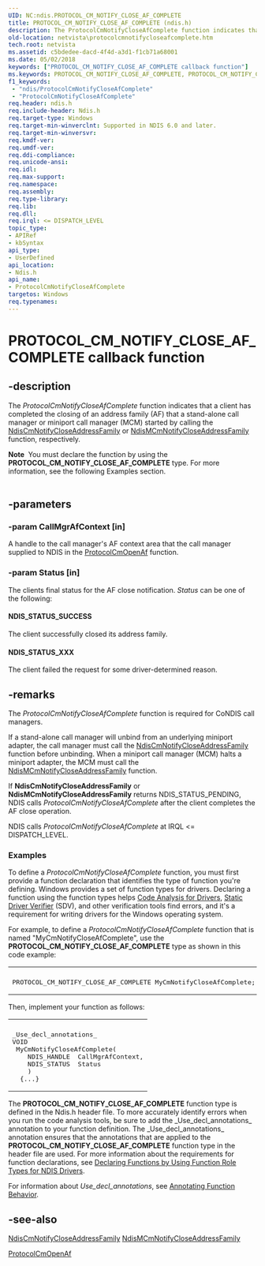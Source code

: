 ```yaml
---
UID: NC:ndis.PROTOCOL_CM_NOTIFY_CLOSE_AF_COMPLETE
title: PROTOCOL_CM_NOTIFY_CLOSE_AF_COMPLETE (ndis.h)
description: The ProtocolCmNotifyCloseAfComplete function indicates that a client has completed the closing of an address family (AF) that a stand-alone call manager or miniport call manager (MCM) started by calling the NdisCmNotifyCloseAddressFamily or NdisMCmNotifyCloseAddressFamily function, respectively.Note  You must declare the function by using the PROTOCOL_CM_NOTIFY_CLOSE_AF_COMPLETE type. For more information, see the following Examples section.
old-location: netvista\protocolcmnotifycloseafcomplete.htm
tech.root: netvista
ms.assetid: c5bdedee-dacd-4f4d-a3d1-f1cb71a68001
ms.date: 05/02/2018
keywords: ["PROTOCOL_CM_NOTIFY_CLOSE_AF_COMPLETE callback function"]
ms.keywords: PROTOCOL_CM_NOTIFY_CLOSE_AF_COMPLETE, PROTOCOL_CM_NOTIFY_CLOSE_AF_COMPLETE callback, ProtocolCmNotifyCloseAfComplete, ProtocolCmNotifyCloseAfComplete callback function [Network Drivers Starting with Windows Vista], condis_call_manager_ref_f10e7b00-20f8-4bb0-a4c0-94855572fc08.xml, ndis/ProtocolCmNotifyCloseAfComplete, netvista.protocolcmnotifycloseafcomplete
f1_keywords:
 - "ndis/ProtocolCmNotifyCloseAfComplete"
 - "ProtocolCmNotifyCloseAfComplete"
req.header: ndis.h
req.include-header: Ndis.h
req.target-type: Windows
req.target-min-winverclnt: Supported in NDIS 6.0 and later.
req.target-min-winversvr: 
req.kmdf-ver: 
req.umdf-ver: 
req.ddi-compliance: 
req.unicode-ansi: 
req.idl: 
req.max-support: 
req.namespace: 
req.assembly: 
req.type-library: 
req.lib: 
req.dll: 
req.irql: <= DISPATCH_LEVEL
topic_type:
- APIRef
- kbSyntax
api_type:
- UserDefined
api_location:
- Ndis.h
api_name:
- ProtocolCmNotifyCloseAfComplete
targetos: Windows
req.typenames: 
---
```


# PROTOCOL_CM_NOTIFY_CLOSE_AF_COMPLETE callback function


## -description


The 
  <i>ProtocolCmNotifyCloseAfComplete</i> function indicates that a client has completed the closing of an
  address family (AF) that a stand-alone call manager or miniport call manager (MCM) started by calling the 
  <a href="https://docs.microsoft.com/windows-hardware/drivers/ddi/ndis/nf-ndis-ndiscmnotifycloseaddressfamily">
  NdisCmNotifyCloseAddressFamily</a> or 
  <a href="https://docs.microsoft.com/windows-hardware/drivers/ddi/ndis/nf-ndis-ndismcmnotifycloseaddressfamily">
  NdisMCmNotifyCloseAddressFamily</a> function, respectively.
<div class="alert"><b>Note</b>  You must declare the function by using the <b>PROTOCOL_CM_NOTIFY_CLOSE_AF_COMPLETE</b> type.
   For more information, see the following Examples section.</div><div> </div>

## -parameters




### -param CallMgrAfContext [in]

A handle to the call manager's AF context area that the call manager supplied to NDIS in the 
     <a href="https://docs.microsoft.com/windows-hardware/drivers/ddi/ndis/nc-ndis-protocol_cm_open_af">ProtocolCmOpenAf</a> function.


### -param Status [in]

The clients final status for the AF close notification. 
     <i>Status</i> can be one of the following:
     





#### NDIS_STATUS_SUCCESS

The client successfully closed its address family.



#### NDIS_STATUS_XXX

The client failed the request for some driver-determined reason.


## -remarks



The 
    <i>ProtocolCmNotifyCloseAfComplete</i> function is required for CoNDIS call managers.

If a stand-alone call manager will unbind from an underlying miniport adapter, the call manager must
    call the 
    <a href="https://docs.microsoft.com/windows-hardware/drivers/ddi/ndis/nf-ndis-ndiscmnotifycloseaddressfamily">
    NdisCmNotifyCloseAddressFamily</a> function before unbinding. When a miniport call manager (MCM) halts
    a miniport adapter, the MCM must call the 
    <a href="https://docs.microsoft.com/windows-hardware/drivers/ddi/ndis/nf-ndis-ndismcmnotifycloseaddressfamily">
    NdisMCmNotifyCloseAddressFamily</a> function.

If 
    <b>NdisCmNotifyCloseAddressFamily</b> or 
    <b>NdisMCmNotifyCloseAddressFamily</b> returns NDIS_STATUS_PENDING, NDIS calls 
    <i>ProtocolCmNotifyCloseAfComplete</i> after the client completes the AF close operation.

NDIS calls 
    <i>ProtocolCmNotifyCloseAfComplete</i> at IRQL <= DISPATCH_LEVEL.

<h3><a id="Examples"></a><a id="examples"></a><a id="EXAMPLES"></a>Examples</h3>
To define a <i>ProtocolCmNotifyCloseAfComplete</i> function, you must first provide a function declaration that identifies the type of function you're defining. Windows provides a set of function types for drivers. Declaring a function using the function types helps <a href="https://docs.microsoft.com/windows-hardware/drivers/devtest/code-analysis-for-drivers">Code Analysis for Drivers</a>, <a href="https://docs.microsoft.com/windows-hardware/drivers/devtest/static-driver-verifier">Static Driver Verifier</a> (SDV), and other verification tools find errors, and it's a requirement for writing drivers for the Windows operating system.

For example, to define a <i>ProtocolCmNotifyCloseAfComplete</i> function that is named "MyCmNotifyCloseAfComplete", use the <b>PROTOCOL_CM_NOTIFY_CLOSE_AF_COMPLETE</b> type as shown in this code example:

<div class="code"><span codelanguage=""><table>
<tr>
<th></th>
</tr>
<tr>
<td>
<pre>PROTOCOL_CM_NOTIFY_CLOSE_AF_COMPLETE MyCmNotifyCloseAfComplete;</pre>
</td>
</tr>
</table></span></div>
Then, implement your function as follows:

<div class="code"><span codelanguage=""><table>
<tr>
<th></th>
</tr>
<tr>
<td>
<pre>_Use_decl_annotations_
VOID
 MyCmNotifyCloseAfComplete(
    NDIS_HANDLE  CallMgrAfContext,
    NDIS_STATUS  Status
    )
  {...}</pre>
</td>
</tr>
</table></span></div>
The <b>PROTOCOL_CM_NOTIFY_CLOSE_AF_COMPLETE</b> function type is defined in the Ndis.h header file. To more accurately identify errors when you run the code analysis tools, be sure to add the _Use_decl_annotations_ annotation to your function definition.  The _Use_decl_annotations_ annotation ensures that the annotations that are applied to the <b>PROTOCOL_CM_NOTIFY_CLOSE_AF_COMPLETE</b> function type in the header file are used.  For more information about the requirements for function declarations, see <a href="https://docs.microsoft.com/windows-hardware/drivers/devtest/declaring-functions-by-using-function-role-types-for-ndis-drivers">Declaring Functions by Using Function Role Types for NDIS Drivers</a>.

For information about  _Use_decl_annotations_, see <a href="https://go.microsoft.com/fwlink/p/?linkid=286697">Annotating Function Behavior</a>. 




## -see-also




<a href="https://docs.microsoft.com/windows-hardware/drivers/ddi/ndis/nf-ndis-ndiscmnotifycloseaddressfamily">
   NdisCmNotifyCloseAddressFamily</a>



<a href="https://docs.microsoft.com/windows-hardware/drivers/ddi/ndis/nf-ndis-ndismcmnotifycloseaddressfamily">
   NdisMCmNotifyCloseAddressFamily</a>



<a href="https://docs.microsoft.com/windows-hardware/drivers/ddi/ndis/nc-ndis-protocol_cm_open_af">ProtocolCmOpenAf</a>
 

 

